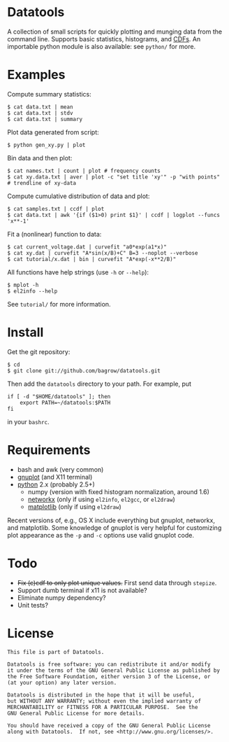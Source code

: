 Datatools
=========

A collection of small scripts for quickly plotting and munging data from the
command line.  Supports basic statistics, histograms, and [CDFs][].  An importable
python module is also available: see `python/` for more.


Examples
========

Compute summary statistics:

    $ cat data.txt | mean
    $ cat data.txt | stdv
    $ cat data.txt | summary

Plot data generated from script:

    $ python gen_xy.py | plot

Bin data and then plot:

    $ cat names.txt | count | plot # frequency counts
    $ cat xy.data.txt | aver | plot -c "set title 'xy'" -p "with points"  # trendline of xy-data

Compute cumulative distribution of data and plot:

    $ cat samples.txt | ccdf | plot
    $ cat data.txt | awk '{if ($1>0) print $1}' | ccdf | logplot --funcs 'x**-1'

Fit a (nonlinear) function to data:

    $ cat current_voltage.dat | curvefit "a0*exp(a1*x)"
    $ cat xy.dat | curvefit "A*sin(x/B)+C" B=3 --noplot --verbose
    $ cat tutorial/x.dat | bin | curvefit "A*exp(-x**2/B)"

All functions have help strings (use `-h` or `--help`):

    $ mplot -h
    $ el2info --help

See `tutorial/` for more information.

Install
=======

Get the git repository:

    $ cd
    $ git clone git://github.com/bagrow/datatools.git

Then add the `datatools` directory to your path.  For example, put

    if [ -d "$HOME/datatools" ]; then
        export PATH=~/datatools:$PATH
    fi

in your `bashrc`.


Requirements
============

* bash and awk (very common)
* [gnuplot][] (and X11 terminal)
* [python][] 2.x (probably 2.5+)
    - numpy (version with fixed histogram normalization, around 1.6)
    - [networkx][] (only if using `el2info`, `el2gcc`, or `el2draw`)
    - [matplotlib][] (only if using `el2draw`)

Recent versions of, e.g., OS X include everything but gnuplot, networkx, and
matplotlib.  Some knowledge of gnuplot is very helpful for customizing plot
appearance as the `-p` and `-c` options use valid gnuplot code.

Todo
====

* ~~Fix (c)cdf to only plot unique values.~~ First send data through `stepize`.
* Support dumb terminal if x11 is not available?
* Eliminate numpy dependency?
* Unit tests?

License
=======

    This file is part of Datatools.
    
    Datatools is free software: you can redistribute it and/or modify
    it under the terms of the GNU General Public License as published by
    the Free Software Foundation, either version 3 of the License, or
    (at your option) any later version.
    
    Datatools is distributed in the hope that it will be useful,
    but WITHOUT ANY WARRANTY; without even the implied warranty of
    MERCHANTABILITY or FITNESS FOR A PARTICULAR PURPOSE.  See the
    GNU General Public License for more details.
    
    You should have received a copy of the GNU General Public License
    along with Datatools.  If not, see <http://www.gnu.org/licenses/>.

[CDFs]:       http://en.wikipedia.org/wiki/Empirical_distribution_function
[numpy]:      http://numpy.scipy.org/
[python]:     http://python.org/
[gnuplot]:    http://www.gnuplot.info/
[networkx]:   http://networkx.lanl.gov
[matplotlib]: http://matplotlib.sourceforge.net
